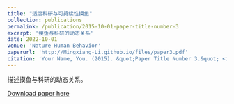 ```yaml
---
title: "适度科研与可持续性摸鱼"
collection: publications
permalink: /publication/2015-10-01-paper-title-number-3
excerpt: '摸鱼与科研的动态关系'
date: 2022-10-01
venue: 'Nature Human Behavior'
paperurl: 'http://Mingxiang-Li.github.io/files/paper3.pdf'
citation: 'Your Name, You. (2015). &quot;Paper Title Number 3.&quot; <i>Journal 1</i>. 1(3).'
---
```

描述摸鱼与科研的动态关系。

[Download paper here](http://Mingxiang-Li.github.io/files/paper3.pdf)
